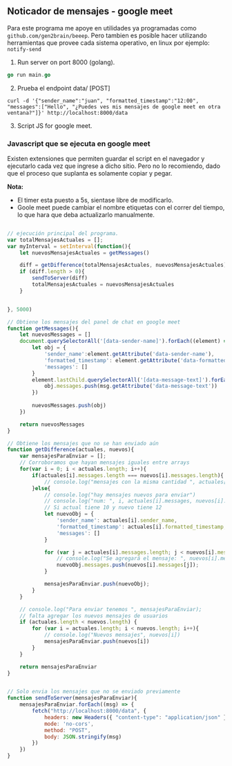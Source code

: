 ## Noticador de mensajes - google meet 
Para este programa me apoye en utilidades ya programadas como ```github.com/gen2brain/beeep```. Pero tambien es posible hacer utilizando herramientas que provee cada sistema operativo, en linux por ejemplo: ````notify-send````

 
1. Run server on port 8000 (golang). 
```go 
go run main.go  
```

2. Prueba el endpoint data/ [POST]

```curl
curl -d '{"sender_name":"juan", "formatted_timestamp":"12:00", "messages":["Hello", "¿Puedes ves mis mensajes de google meet en otra ventana?"]}' http://localhost:8000/data
```

3. Script JS for google meet.

### Javascript que se ejecuta en google meet
Existen extensiones que permiten guardar el script en el navegador y ejecutarlo cada vez que ingrese a dicho sitio. Pero no lo recomiendo, dado que el proceso que suplanta es solamente copiar y pegar. 

<b>Nota:</b>
* El timer esta puesto a 5s, sientase libre de modificarlo.
* Goole meet puede cambiar el nombre etiquetas con el correr del tiempo, lo que hara que deba actualizarlo manualmente.

```js

// ejecución principal del programa.
var totalMensajesActuales = [];
var myInterval = setInterval(function(){
    let nuevosMensajesActuales = getMessages()

    diff = getDifference(totalMensajesActuales, nuevosMensajesActuales)
    if (diff.length > 0){
        sendToServer(diff)
        totalMensajesActuales = nuevosMensajesActuales 
    }


}, 5000)

// Obtiene los mensajes del panel de chat en google meet
function getMessages(){
    let nuevosMessages = []
    document.querySelectorAll('[data-sender-name]').forEach((element) => {
        let obj = {
            'sender_name':element.getAttribute('data-sender-name'),
            'formatted_timestamp': element.getAttribute('data-formatted-timestamp'),
            'messages': []
        }
        element.lastChild.querySelectorAll('[data-message-text]').forEach((msg) => {
            obj.messages.push(msg.getAttribute('data-message-text'))    
        })
        
        nuevosMessages.push(obj)
    })

    return nuevosMessages
}

// Obtiene los mensajes que no se han enviado aún
function getDifference(actuales, nuevos){
    var mensajesParaEnviar = [];
    // Corroboramos que hayan mensajes iguales entre arrays
    for(var i = 0; i < actuales.length; i++){
        if(actuales[i].messages.length === nuevos[i].messages.length){
            // console.log("mensajes con la misma cantidad ", actuales[i].messages.length, nuevos[i].messages.length);
        }else{
            // console.log("hay mensajes nuevos para enviar")
            // console.log("num: ", i, actuales[i].messages, nuevos[i].messages)
            // Si actual tiene 10 y nuevo tiene 12
            let nuevoObj = {
                'sender_name': actuales[i].sender_name,
                'formatted_timestamp': actuales[i].formatted_timestamp,
                'messages': []
            }

            for (var j = actuales[i].messages.length; j < nuevos[i].messages.length; j++){
                // console.log("Se agregará el mensaje: ", nuevos[i].messages[j])
                nuevoObj.messages.push(nuevos[i].messages[j]);
            }

            mensajesParaEnviar.push(nuevoObj);
        }
    }

    // console.log("Para enviar tenemos ", mensajesParaEnviar);
    // falta agregar los nuevos mensajes de usuarios
    if (actuales.length < nuevos.length) {
        for (var i = actuales.length; i < nuevos.length; i++){
            // console.log("Nuevos mensajes", nuevos[i])
            mensajesParaEnviar.push(nuevos[i])
        }
    }

    return mensajesParaEnviar
}


// Solo envia los mensajes que no se enviado previamente
function sendToServer(mensajesParaEnviar){
    mensajesParaEnviar.forEach((msg) => {
        fetch("http://localhost:8000/data", {
            headers: new Headers({ "content-type": "application/json" }),
            mode: 'no-cors',
            method: "POST",
            body: JSON.stringify(msg)   
        })
    })
}
```